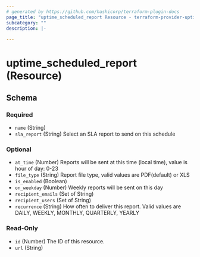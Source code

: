 ```yaml
---
# generated by https://github.com/hashicorp/terraform-plugin-docs
page_title: "uptime_scheduled_report Resource - terraform-provider-uptime"
subcategory: ""
description: |-
  
---
```


# uptime_scheduled_report (Resource)





<!-- schema generated by tfplugindocs -->
## Schema

### Required

- `name` (String)
- `sla_report` (String) Select an SLA report to send on this schedule

### Optional

- `at_time` (Number) Reports will be sent at this time (local time), value is hour of day: 0-23
- `file_type` (String) Report file type, valid values are PDF(default) or XLS
- `is_enabled` (Boolean)
- `on_weekday` (Number) Weekly reports will be sent on this day
- `recipient_emails` (Set of String)
- `recipient_users` (Set of String)
- `recurrence` (String) How often to deliver this report. Valid values are DAILY, WEEKLY, MONTHLY, QUARTERLY, YEARLY

### Read-Only

- `id` (Number) The ID of this resource.
- `url` (String)

